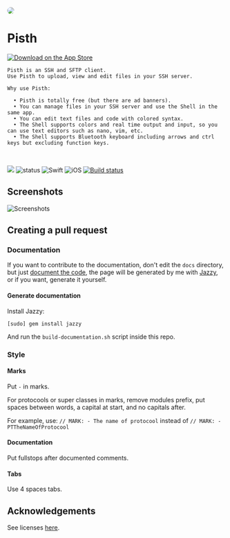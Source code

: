 <img style="border-radius: 25px;" src="https://raw.githubusercontent.com/ColdGrub1384/Pisth/master/Pisth/Assets.xcassets/AppIcon.appiconset/Icon-App-60x60%402x.png">

# Pisth

<a href="https://itunes.apple.com/us/app/pisth/id1331070425?ls=1&mt=8"><img alt="Download on the App Store" src="https://pisth.github.io/appstorebadge.svg"/></a>

```
Pisth is an SSH and SFTP client.
Use Pisth to upload, view and edit files in your SSH server.

Why use Pisth:

  • Pisth is totally free (but there are ad banners).
  • You can manage files in your SSH server and use the Shell in the same app.
  • You can edit text files and code with colored syntax.
  • The Shell supports colors and real time output and input, so you can use text editors such as nano, vim, etc.
  • The Shell supports Bluetooth keyboard including arrows and ctrl keys but excluding function keys.
```
<br/>

<a href="https://pisth.github.io/docs"><img src="https://pisth.github.io/docs/badge.svg"></a>
![status](https://img.shields.io/badge/status-stable-green.svg)
![Swift](https://img.shields.io/badge/swift-4.0-orange.svg)
![iOS](https://img.shields.io/badge/iOS-10.0%2B-green.svg)
[![Build status](https://build.appcenter.ms/v0.1/apps/3ba4cc7e-7510-4345-b79e-e09b8b046f38/branches/master/badge)](https://appcenter.ms)

## Screenshots
![Screenshots](https://pisth.github.io/screenshots.png)

## Creating a pull request

### Documentation

If you want to contribute to the documentation, don't edit the `docs` directory, but just [document the code](http://nshipster.com/swift-documentation/), the page will be generated by me with [Jazzy](https://github.com/realm/jazzy), or if you want, generate it yourself.

#### Generate documentation

Install Jazzy:

    [sudo] gem install jazzy
    
And run the `build-documentation.sh` script inside this repo.

### Style

#### Marks
Put `-` in marks.

For protocools or super classes in marks, remove modules prefix, put spaces between words, a capital at start, and no capitals after.
 
For example, use: `// MARK: - The name of protocool` instead of `// MARK: - PTTheNameOfProtocool`

#### Documentation
Put fullstops after documented comments.

#### Tabs
Use 4 spaces tabs.

## Acknowledgements
See licenses [here](http://htmlpreview.github.io/?https://github.com/ColdGrub1384/Pisth/blob/master/Pisth/Licenses.html).
